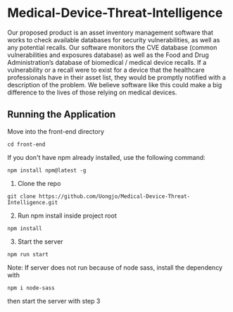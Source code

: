 # Medical-Device-Threat-Intelligence

Our proposed product is an asset inventory management software that works to check available databases for security vulnerabilities, as well as any potential recalls. Our software monitors the CVE database (common vulnerabilities and exposures database) as well as the Food and Drug Administration’s database of biomedical / medical device recalls. If a vulnerability or a recall were to exist for a device that the healthcare professionals have in their asset list, they would be promptly notified with a description of the problem. We believe software like this could make a big difference to the lives of those relying on medical devices.

## Running the Application

Move into the front-end directory

```
cd front-end
```

If you don't have npm already installed, use the following command:

```
npm install npm@latest -g
```

1. Clone the repo

```
git clone https://github.com/Uongjo/Medical-Device-Threat-Intelligence.git
```

2. Run npm install inside project root

```
npm install
```

3. Start the server

```
npm run start
```

Note: If server does not run because of node sass, install the dependency with

```
npm i node-sass
```

then start the server with step 3